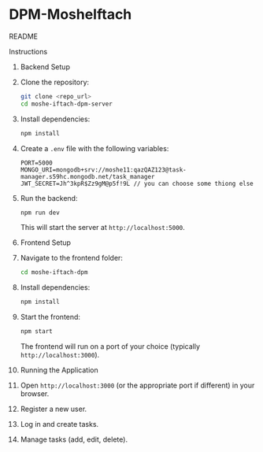 # DPM-MosheIftach

README

Instructions
1. Backend Setup
1. Clone the repository:
   ```bash
   git clone <repo_url>
   cd moshe-iftach-dpm-server
   ```

2. Install dependencies:
   ```bash
   npm install
   ```

3. Create a `.env` file with the following variables:
   ```env
   PORT=5000
   MONGO_URI=mongodb+srv://moshe11:qazQAZ123@task-manager.s59hc.mongodb.net/task_manager
   JWT_SECRET=Jh^3kpR$Zz9gM@p5f!9L // you can choose some thiong else
   ```

4. Run the backend:
   ```bash
   npm run dev
   ```
   This will start the server at `http://localhost:5000`.

2. Frontend Setup
1. Navigate to the frontend folder:
   ```bash
   cd moshe-iftach-dpm
   ```

2. Install dependencies:
   ```bash
   npm install
   ```

3. Start the frontend:
   ```bash
   npm start
   ```
   The frontend will run on a port of your choice (typically `http://localhost:3000`).

3. Running the Application
1. Open `http://localhost:3000` (or the appropriate port if different) in your browser.
2. Register a new user.
3. Log in and create tasks.
4. Manage tasks (add, edit, delete).


